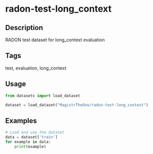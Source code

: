 # radon-test-long_context

## Description
RADON test dataset for long_context evaluation

## Tags
test, evaluation, long_context

## Usage
```python
from datasets import load_dataset

dataset = load_dataset("MagistrTheOne/radon-test-long_context")
```

## Examples
```python
# Load and use the dataset
data = dataset['train']
for example in data:
    print(example)
```
